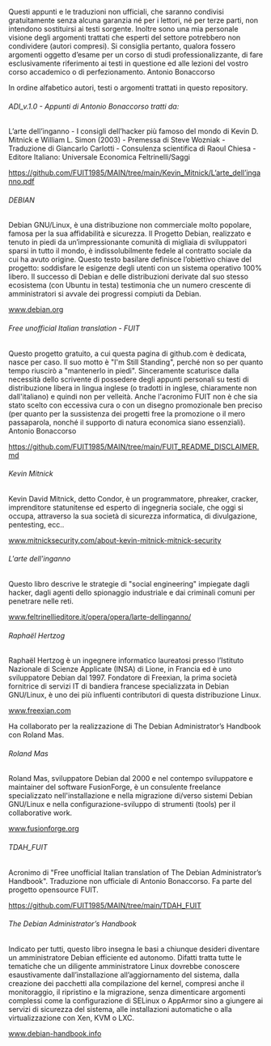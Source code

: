 Questi appunti e le traduzioni non ufficiali, che saranno condivisi gratuitamente senza alcuna garanzia né per i lettori, né per terze parti, non intendono sostituirsi ai testi sorgente. Inoltre sono una mia personale visione degli argomenti trattati che esperti del settore potrebbero non condividere (autori compresi). Si consiglia pertanto, qualora fossero argomenti oggetto d’esame per un corso di studi professionalizzante, di fare esclusivamente riferimento ai testi in questione ed alle lezioni del vostro corso accademico o di perfezionamento. Antonio Bonaccorso 


In ordine alfabetico autori, testi o argomenti trattati in questo repository. 

###### ADI_v.1.0 - Appunti di Antonio Bonaccorso tratti da:

L’arte dell’inganno - I consigli dell’hacker più famoso del mondo di Kevin D. Mitnick e William L. Simon (2003) - Premessa di Steve Wozniak - Traduzione di Giancarlo Carlotti - Consulenza scientifica di Raoul Chiesa - Editore Italiano: Universale Economica Feltrinelli/Saggi

https://github.com/FUIT1985/MAIN/tree/main/Kevin_Mitnick/L’arte_dell’inganno.pdf

###### DEBIAN

Debian GNU/Linux, è una distribuzione non commerciale molto popolare, famosa per la sua affidabilità e 
sicurezza. Il Progetto Debian, realizzato e tenuto in piedi da un’impressionante comunità di migliaia di 
sviluppatori sparsi in tutto il mondo, è indissolubilmente fedele al contratto sociale da cui ha avuto 
origine. Questo testo basilare definisce l’obiettivo chiave del progetto: soddisfare le esigenze degli utenti 
con un sistema operativo 100% libero. Il successo di Debian e delle distribuzioni derivate dal suo stesso 
ecosistema (con Ubuntu in testa) testimonia che un numero crescente di amministratori si avvale dei 
progressi compiuti da Debian.

www.debian.org

###### Free unofficial Italian translation - FUIT

Questo progetto gratuito, a cui questa pagina di github.com è dedicata, nasce per caso. Il suo motto è "I'm Still Standing", perché non so per quanto tempo riuscirò a "mantenerlo in piedi". Sinceramente scaturisce dalla necessità dello scrivente di possedere degli appunti personali su testi di distribuzione libera in lingua inglese (o tradotti in inglese, chiaramente non dall'italiano) e quindi non per velleità. Anche l'acronimo FUIT non è che sia stato scelto con eccessiva cura o con un disegno promozionale ben preciso (per quanto per la sussistenza dei progetti free la promozione o il mero passaparola, nonché il supporto di natura economica siano essenziali). Antonio Bonaccorso 

https://github.com/FUIT1985/MAIN/tree/main/FUIT_README_DISCLAIMER.md

 

###### Kevin Mitnick

Kevin David Mitnick, detto Condor, è un programmatore, phreaker, cracker, imprenditore statunitense ed esperto di ingegneria sociale, che oggi si occupa, attraverso la sua società di sicurezza informatica, di divulgazione, pentesting, ecc..

www.mitnicksecurity.com/about-kevin-mitnick-mitnick-security

###### L'arte dell'inganno

Questo libro descrive le strategie di "social engineering" impiegate dagli hacker, dagli agenti dello spionaggio industriale e dai criminali comuni per penetrare nelle reti.

www.feltrinellieditore.it/opera/opera/larte-dellinganno/

###### Raphaël Hertzog

Raphaël Hertzog è un ingegnere informatico laureatosi presso l’Istituto Nazionale di Scienze Applicate (INSA) di Lione, in 
Francia ed è uno sviluppatore Debian dal 1997. Fondatore di Freexian, la prima società fornitrice di servizi IT di 
bandiera francese specializzata in Debian GNU/Linux, è uno dei più influenti contributori di questa distribuzione Linux.

www.freexian.com



Ha collaborato per la realizzazione di The Debian Administrator’s Handbook con Roland Mas.  

###### Roland Mas

Roland Mas, sviluppatore Debian dal 2000 e nel contempo sviluppatore e maintainer del software FusionForge, è un consulente freelance specializzato nell'installazione e nella migrazione di/verso sistemi Debian GNU/Linux e nella configurazione-sviluppo di strumenti (tools) per il collaborative work.

www.fusionforge.org

###### TDAH_FUIT

Acronimo di "Free unofficial Italian translation of The Debian Administrator’s Handbook". Traduzione non ufficiale di Antonio Bonaccorso. Fa parte del progetto opensource FUIT.

https://github.com/FUIT1985/MAIN/tree/main/TDAH_FUIT

###### The Debian Administrator’s Handbook 

Indicato per tutti, questo libro insegna le basi a chiunque desideri diventare un amministratore Debian efficiente ed autonomo. Difatti tratta tutte le tematiche che un diligente amministratore Linux dovrebbe conoscere esaustivamente dall’installazione all’aggiornamento del sistema, dalla creazione dei pacchetti alla compilazione del kernel, compresi anche il monitoraggio, il ripristino e la migrazione, senza dimenticare argomenti complessi come la configurazione di SELinux o AppArmor sino a giungere ai servizi di sicurezza del sistema, alle installazioni automatiche o alla virtualizzazione con Xen, KVM o LXC.

www.debian-handbook.info


 







 

 

 

 




 
  
 
   
 
 


